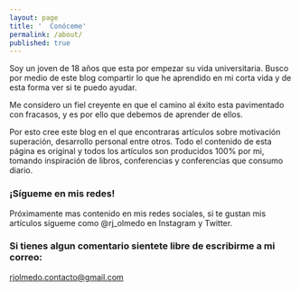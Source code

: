 ```yaml
---
layout: page
title: '  Conóceme'
permalink: /about/
published: true
---
```


Soy un joven de 18 años que esta por empezar su vida universitaria. Busco por medio de este blog compartir lo que he aprendido en mi corta vida y de esta forma ver si te puedo ayudar.

Me considero un fiel creyente en que el camino al éxito esta pavimentado con fracasos, y es por ello que debemos de aprender de ellos.

Por esto cree este blog en el que encontraras artículos sobre motivación superación, desarrollo personal entre otros. Todo el contenido de esta página es original y todos los artículos son producidos 100% por mi, tomando inspiración de libros, conferencias y conferencias que consumo diario.

### ¡Sígueme en mis redes!

Próximamente mas contenido en mis redes sociales, si te gustan mis artículos sígueme como @rj_olmedo en Instagram y Twitter.

### Si tienes algun comentario sientete libre de escribirme a mi correo:

[rjolmedo.contacto@gmail.com](mailto:rjolmedo.contacto@gmail.com)
